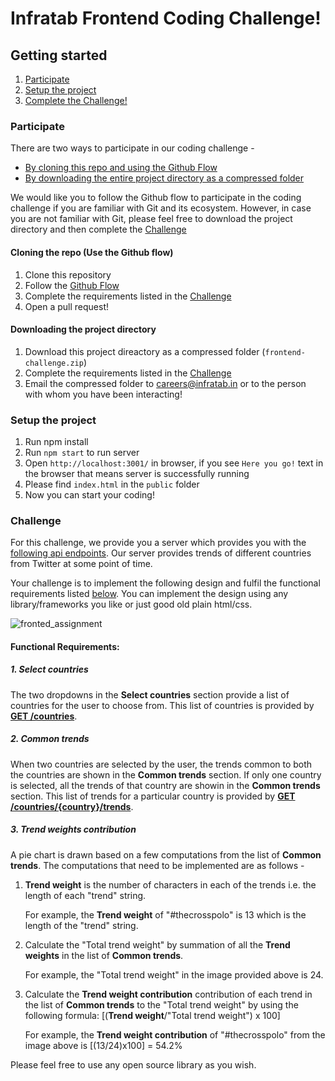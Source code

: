 # Infratab Frontend Coding Challenge!

## Getting started
1. [Participate](#participate)
2. [Setup the project](#setup-the-project)
3. [Complete the Challenge!](#challenge)

### Participate
There are two ways to participate in our coding challenge -
- [By cloning this repo and using the Github Flow](#cloning-the-repo-use-the-github-flow)
- [By downloading the entire project directory as a compressed folder](#downloading-the-project-directory)

We would like you to follow the Github flow to participate in the coding challenge if you are familiar with Git and its ecosystem. However, in case you are not familiar with Git, please feel free to download the project directory and then complete the [Challenge](#challenge)

#### Cloning the repo (Use the Github flow)
1. Clone this repository
2. Follow the [Github Flow](https://guides.github.com/introduction/flow/)
3. Complete the requirements listed in the [Challenge](#challenge)
4. Open a pull request!

#### Downloading the project directory
1. Download this project direactory as a compressed folder (`frontend-challenge.zip`)
2. Complete the requirements listed in the [Challenge](#challenge)
3. Email the compressed folder to careers@infratab.in or to the person with whom you have been interacting!

### Setup the project
1. Run npm install
2. Run `npm start` to run server
3. Open `http://localhost:3001/` in browser, if you see `Here you go!` text in the browser that means server is successfully running
4. Please find `index.html` in the `public` folder
5. Now you can start your coding!

### Challenge

For this challenge, we provide you a server which provides you with the [following api endpoints](https://github.com/Infratab/Twitter-Trends/blob/master/API.md). Our server provides trends of different countries from Twitter at some point of time. 

Your challenge is to implement the following design and fulfil the functional requirements listed [below](https://github.com/Infratab/frontend-challenge#functional-requirements). You can implement the design using any library/frameworks you like or just good old plain html/css.

![fronted_assignment](https://cloud.githubusercontent.com/assets/12729226/16240647/ccdc47d8-3807-11e6-9301-2c89457c3327.png)

#### Functional Requirements:

##### 1. Select countries
The two dropdowns in the **Select countries** section provide a list of countries for the user to choose from. This list of countries is provided by [**GET /countries**](https://github.com/Infratab/frontend-challenge/blob/master/API.md#get-countries).

##### 2. Common trends
When two countries are selected by the user, the trends common to both the countries are shown in the **Common trends** section. If only one country is selected, all the trends of that country are showin in the **Common trends** section. This list of trends for a particular country is provided by [**GET /countries/{country}/trends**](https://github.com/Infratab/frontend-challenge/blob/master/API.md#get-countriescountrytrends).
 
##### 3. Trend weights contribution
A pie chart is drawn based on a few computations from the list of **Common trends**. The computations that need to be implemented are as follows -
 1. **Trend weight** is the number of characters in each of the trends i.e. the length of each "trend" string.
    
    For example, the **Trend weight** of "#thecrosspolo" is 13 which is the length of the "trend" string.
 2. Calculate the "Total trend weight" by summation of all the **Trend weights** in the list of **Common trends**.
    
    For example, the "Total trend weight" in the image provided above is 24.
 3. Calculate the **Trend weight contribution** contribution of each trend in the list of **Common trends** to the "Total trend weight" by using the following formula: [(**Trend weight**/"Total trend weight") x 100]
    
    For example, the **Trend weight contribution** of "#thecrosspolo" from the image above is [(13/24)x100] = 54.2%

Please feel free to use any open source library as you wish. 
